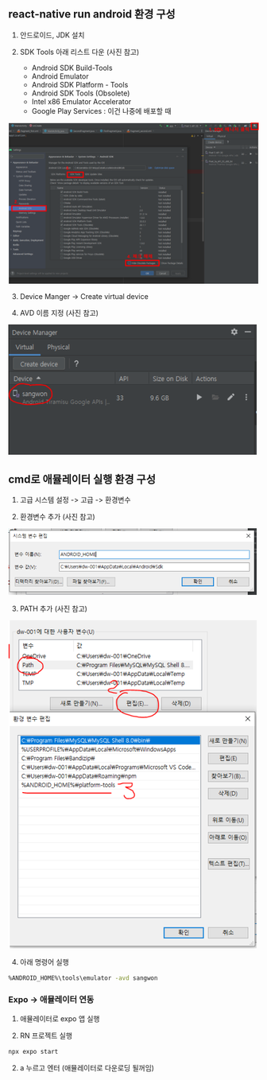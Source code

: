 ## react-native run android 환경 구성

1. 안드로이드, JDK 설치

2. SDK Tools 아래 리스트 다운 (사진 참고)
    - Android SDK Build-Tools
    - Android Emulator
    - Android SDK Platform - Tools
    - Android SDK Tools (Obsolete)
    - Intel x86 Emulator Accelerator
    - Google Play Services : 이건 나중에 배포할 때

<img src="./images/rn-android-tools.PNG" style="width:900px;">

3. Device Manger -> Create virtual device

4. AVD 이름 지정 (사진 참고)

<img src="./images/AVD.PNG" style="width:500px;">

## cmd로 애뮬레이터 실행 환경 구성

1. 고급 시스템 설정 -> 고급 -> 환경변수 

2. 환경변수 추가 (사진 참고)

<img src="./images/path1.PNG" style="width:500px;">

3. PATH 추가 (사진 참고)

<img src="./images/path2.PNG" style="width:500px;">

4. 아래 명령어 실행 

```bash
%ANDROID_HOME%\tools\emulator -avd sangwon
```


### Expo -> 애뮬레이터 연동

1. 애뮬레이터로 expo 앱 실행


2. RN 프로젝트 실행

```bash
npx expo start
```

2. a 누르고 엔터 (애뮬레이터로 다운로딩 될꺼임)